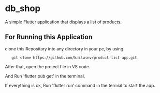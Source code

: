 # db_shop

A simple Flutter application that displays a list of products.

## For Running this Application
clone this Repositary into any directory in your pc, by using

       git clone https://github.com/kailasnv/product-list-app.git

After that, open the project file in VS code.

And Run 'flutter pub get' in the terminal.

If everything is ok, Run 'flutter run' command in the termial to start the app.
  
        



 
